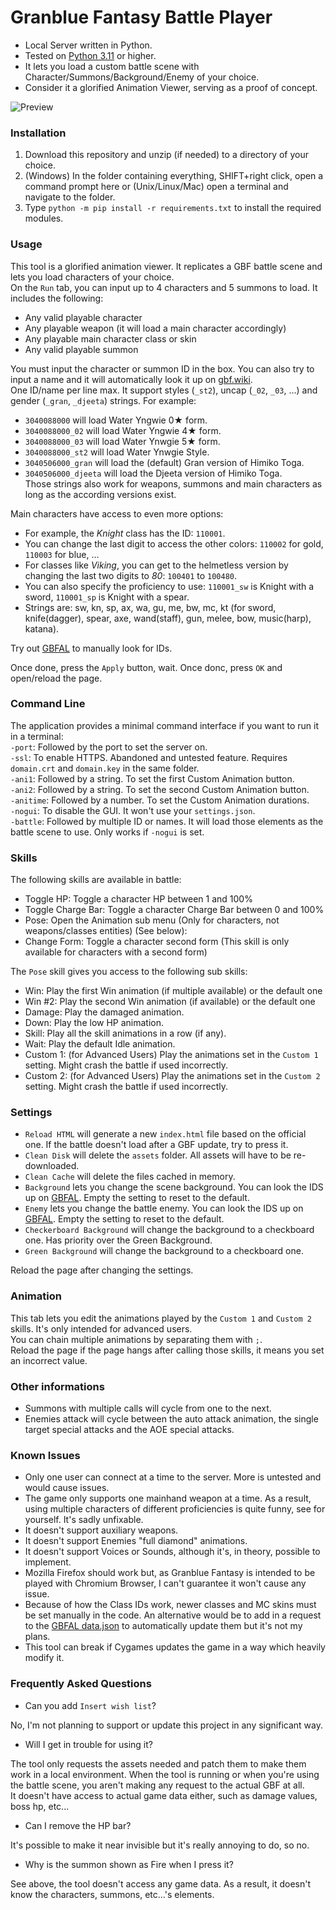 # Granblue Fantasy Battle Player  
* Local Server written in Python.  
* Tested on [Python 3.11](https://www.python.org/downloads/) or higher.  
* It lets you load a custom battle scene with Character/Summons/Background/Enemy of your choice.  
* Consider it a glorified Animation Viewer, serving as a proof of concept.  
  
![Preview](https://raw.githubusercontent.com/MizaGBF/GBFBP/main/data/readme_preview.png)  
  
### Installation  
1. Download this repository and unzip (if needed) to a directory of your choice.  
2. (Windows) In the folder containing everything, SHIFT+right click, open a command prompt here or (Unix/Linux/Mac) open a terminal and navigate to the folder.
3. Type `python -m pip install -r requirements.txt` to install the required modules.  
  
### Usage  
This tool is a glorified animation viewer. It replicates a GBF battle scene and lets you load characters of your choice.  
On the `Run` tab, you can input up to 4 characters and 5 summons to load. It includes the following:
* Any valid playable character
* Any playable weapon (it will load a main character accordingly)
* Any playable main character class or skin
* Any valid playable summon
  
You must input the character or summon ID in the box. You can also try to input a name and it will automatically look it up on [gbf.wiki](https://gbf.wiki).  
One ID/name per line max.
It support styles (`_st2`), uncap (`_02`, `_03`, ...) and gender (`_gran`, `_djeeta`) strings. For example:
* `3040088000` will load Water Yngwie 0★ form.
* `3040088000_02` will load Water Yngwie 4★ form.
* `3040088000_03` will load Water Ynwgie 5★ form.
* `3040088000_st2` will load Water Ynwgie Style.  
* `3040506000_gran` will load the (default) Gran version of Himiko Toga.  
* `3040506000_djeeta` will load the Djeeta version of Himiko Toga.  
Those strings also work for weapons, summons and main characters as long as the according versions exist.  
  
Main characters have access to even more options:
* For example, the *Knight* class has the ID: `110001`.
* You can change the last digit to access the other colors: `110002` for gold, `110003` for blue, ...  
* For classes like *Viking*, you can get to the helmetless version by changing the last two digits to *80*: `100401` to `100480`.  
* You can also specify the proficiency to use:  `110001_sw` is Knight with a sword, `110001_sp` is Knight with a spear.  
* Strings are: sw, kn, sp, ax, wa, gu, me, bw, mc, kt (for sword, knife(dagger), spear, axe, wand(staff), gun, melee, bow, music(harp), katana).  
  
Try out [GBFAL](https://mizagbf.github.io/GBFAL/) to manually look for IDs.  
  
Once done, press the `Apply` button, wait. Once donc, press `OK` and open/reload the page.
  
### Command Line  
The application provides a minimal command interface if you want to run it in a terminal:  
`-port`: Followed by the port to set the server on.  
`-ssl`: To enable HTTPS. Abandoned and untested feature. Requires `domain.crt` and `domain.key` in the same folder.  
`-ani1`: Followed by a string. To set the first Custom Animation button.  
`-ani2`: Followed by a string. To set the second Custom Animation button.  
`-anitime`: Followed by a number. To set the Custom Animation durations.  
`-nogui`: To disable the GUI. It won't use your `settings.json`.  
`-battle`: Followed by multiple ID or names. It will load those elements as the battle scene to use. Only works if `-nogui` is set.  

### Skills  
The following skills are available in battle:  
* Toggle HP: Toggle a character HP between 1 and 100%
* Toggle Charge Bar: Toggle a character Charge Bar between 0 and 100%  
* Pose: Open the Animation sub menu (Only for characters, not weapons/classes entities) (See below):  
* Change Form: Toggle a character second form (This skill is only available for characters with a second form)  

The `Pose` skill gives you access to the following sub skills:
* Win: Play the first Win animation (if multiple available) or the default one  
* Win #2: Play the second Win animation (if available) or the default one  
* Damage: Play the damaged animation.  
* Down: Play the low HP animation.  
* Skill: Play all the skill animations in a row (if any).  
* Wait: Play the default Idle animation.  
* Custom 1: (for Advanced Users) Play the animations set in the `Custom 1` setting. Might crash the battle if used incorrectly.  
* Custom 2: (for Advanced Users) Play the animations set in the `Custom 2` setting. Might crash the battle if used incorrectly.  
  
### Settings  
* `Reload HTML` will generate a new `index.html` file based on the official one. If the battle doesn't load after a GBF update, try to press it.  
* `Clean Disk` will delete the `assets` folder. All assets will have to be re-downloaded.  
* `Clean Cache` will delete the files cached in memory.  
* `Background` lets you change the scene background. You can look the IDS up on [GBFAL](https://mizagbf.github.io/GBFAL/). Empty the setting to reset to the default.  
* `Enemy` lets you change the battle enemy. You can look the IDS up on [GBFAL](https://mizagbf.github.io/GBFAL/). Empty the setting to reset to the default.  
* `Checkerboard Background` will change the background to a checkboard one. Has priority over the Green Background.  
* `Green Background` will change the background to a checkboard one.  
  
Reload the page after changing the settings.  
  
### Animation  
This tab lets you edit the animations played by the `Custom 1` and `Custom 2` skills. It's only intended for advanced users.  
You can chain multiple animations by separating them with `;`.  
Reload the page if the page hangs after calling those skills, it means you set an incorrect value.  
  
### Other informations  
* Summons with multiple calls will cycle from one to the next.  
* Enemies attack will cycle between the auto attack animation, the single target special attacks and the AOE special attacks.
  
### Known Issues  
* Only one user can connect at a time to the server. More is untested and would cause issues.  
* The game only supports one mainhand weapon at a time. As a result, using multiple characters of different proficiencies is quite funny, see for yourself. It's sadly unfixable.  
* It doesn't support auxiliary weapons.  
* It doesn't support Enemies "full diamond" animations.  
* It doesn't support Voices or Sounds, although it's, in theory, possible to implement.  
* Mozilla Firefox should work but, as Granblue Fantasy is intended to be played with Chromium Browser, I can't guarantee it won't cause any issue.  
* Because of how the Class IDs work, newer classes and MC skins must be set manually in the code. An alternative would be to add in a request to the [GBFAL data.json](https://raw.githubusercontent.com/MizaGBF/GBFAL/main/json/data.json) to automatically update them but it's not my plans.  
* This tool can break if Cygames updates the game in a way which heavily modify it.  
  
### Frequently Asked Questions  
* Can you add `Insert wish list`?  
  
No, I'm not planning to support or update this project in any significant way.  
  
* Will I get in trouble for using it?  
  
The tool only requests the assets needed and patch them to make them work in a local environment. When the tool is running or when you're using the battle scene, you aren't making any request to the actual GBF at all.  
It doesn't have access to actual game data either, such as damage values, boss hp, etc...  
  
* Can I remove the HP bar?  
  
It's possible to make it near invisible but it's really annoying to do, so no.  
  
* Why is the summon shown as Fire when I press it?  
  
See above, the tool doesn't access any game data. As a result, it doesn't know the characters, summons, etc...'s elements.